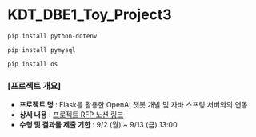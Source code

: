 # KDT_DBE1_Toy_Project3

 ```
 pip install python-dotenv
 
 pip install pymysql
 
 pip install os
```

### [프로젝트 개요] 
- **프로젝트 명** : Flask를 활용한 OpenAI 챗봇 개발 및 자바 스프링 서버와의 연동
- **상세 내용** : [프로젝트 RFP 노션 링크](https://www.notion.so/Toy-Project-3-8fc76ea7c79c47e089f6abcc41b35a0c?pvs=4)
- **수행 및 결과물 제출 기한** : 9/2 (월) ~ 9/13 (금) 13:00

